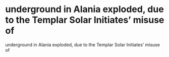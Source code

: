 # underground in Alania exploded, due to the Templar Solar Initiates’ misuse of

underground in Alania exploded, due to the Templar Solar Initiates’ misuse of